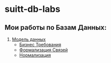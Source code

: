 # suitt-db-labs
## Мои работы по Базам Данных:
1. [Модель данных](./lab-01/_task-description.md)
    - [Бизнес Требования](./lab-01/business-requirements.md)
    - [Формализация Связей](./lab-01/relations-formalization.md)
    - [Нормализация](./lab-01/normalization.md)